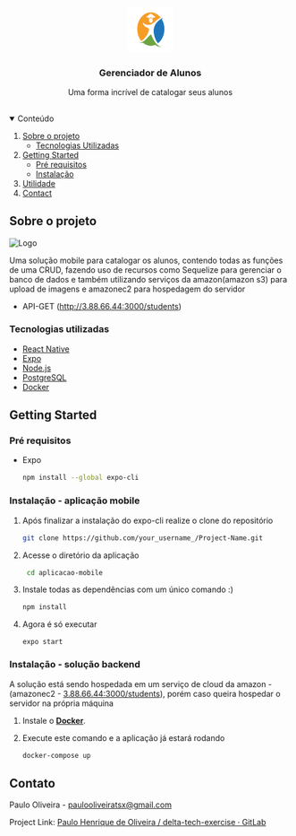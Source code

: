 <!-- PROJECT LOGO -->
<br />
<p align="center">
    <img src="./crud-delta/aplicacao-mobile/assets/logo/logo.jpg" alt="Logo" width="80" height="80">
 
  <h3 align="center">Gerenciador de Alunos</h3>

  <p align="center">
   Uma forma incrível de catalogar seus alunos
</a>

</p>

##

<details open="open">
  <summary>Conteúdo</summary>
  <ol>
    <li>
      <a href="#about-the-project">Sobre o projeto</a>
      <ul>
        <li><a href="#built-with">Tecnologias Utilizadas</a></li>
      </ul>
    </li>
    <li>
      <a href="#getting-started">Getting Started</a>
      <ul>
        <li><a href="#prerequisites">Pré requisitos</a></li>
        <li><a href="#installation">Instalação</a></li>
      </ul>
    </li>
    <li><a href="#usage">Utilidade</a></li>
    <li><a href="#contact">Contact</a></li>
  </ol>
</details>

<!-- ABOUT THE PROJECT -->

## Sobre o projeto

<img src="./crud-delta-tecnologia/assets/logo/preview.jpg" alt="Logo" width="80" height="80">

Uma solução mobile para catalogar os alunos, contendo todas as funções de uma CRUD, fazendo uso de recursos como Sequelize para gerenciar o banco de dados e também utilizando serviços da amazon(amazon s3) para upload de imagens e amazonec2 para hospedagem do servidor

- API-GET (http://3.88.66.44:3000/students)

### Tecnologias utilizadas

- [React Native ](https://reactnative.dev/)
- [Expo](https://expo.io/)
- [Node.js](https://nodejs.org/en/)
- [PostgreSQL](https://www.postgresql.org/)
- [Docker](https://www.docker.com/)

<!-- GETTING STARTED -->

## Getting Started

### Pré requisitos

- Expo
  ```sh
  npm install --global expo-cli
  ```

### Instalação - aplicação mobile

1. Após finalizar a instalação do expo-cli realize o clone do repositório
   ```sh
   git clone https://github.com/your_username_/Project-Name.git
   ```
2. Acesse o diretório da aplicação
   ```sh
    cd aplicacao-mobile
   ```
3. Instale todas as dependências com um único comando :)
   ```sh
   npm install
   ```
4. Agora é só executar
   ```JS
   expo start
   ```

### Instalação - solução backend

A solução está sendo hospedada em um serviço de cloud da amazon - (amazonec2 - [3.88.66.44:3000/students](http://3.88.66.44:3000/students)), porém caso queira hospedar o servidor na própria máquina

1. Instale o [**Docker**](https://hub.docker.com/editions/community/docker-ce-desktop-windows/).

2. Execute este comando e a aplicação já estará rodando
   ```sh
   docker-compose up
   ```

<!-- CONTACT -->

## Contato

Paulo Oliveira - paulooliveiratsx@gmail.com

Project Link: [Paulo Henrique de Oliveira / delta-tech-exercise · GitLab](https://gitlab.com/paulostrix/delta-tech-exercise)
